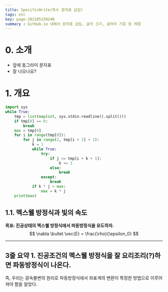 ```yaml
---
title: SpecificWrite(특수 문자표 삽입)
tags: etc
key: page-202105150240
summary : GitHub.io 내에서 문자표 삽입, 글자 크기, 글머리 기호 등 체험
---
```


# 0. 소개
 - 앞에 동그라미 문자표
 - 잘 나오나요?

# 1. 개요
``` python
import sys
while True:
    tmp = list(map(int, sys.stdin.readline().split()))
    if tmp[0] == 0:
        break
    max = tmp[0]
    for i in range(tmp[0]):
        for j in range(2, tmp[i + 1] + 1):
            k = 1
            while True:
                try:
                    if j <= tmp[i + k + 1]:
                        k += 1
                    else:
                        break
                except:
                    break
            if k * j > max:
                max = k * j
    print(max)
```

## 1.1. 멕스웰 방정식과 빛의 속도
**목표: 진공상태의 멕스웰 방정식에서 파동방정식을 유도하자.**
$$
\nabla \bullet \vec{E} = \frac{\rho}{\epsilon_0}
$$

---
**3줄 요약**
**1. 진공조건의 멕스웰 방정식을 잘 요리조리(?)하면 파동방정식이 나온다.**
---
즉, 우리는 광속불변의 원리로 파동방정식에서 좌표계의 변환이 특정한 방법으로 이루어져야 함을 알았다.
